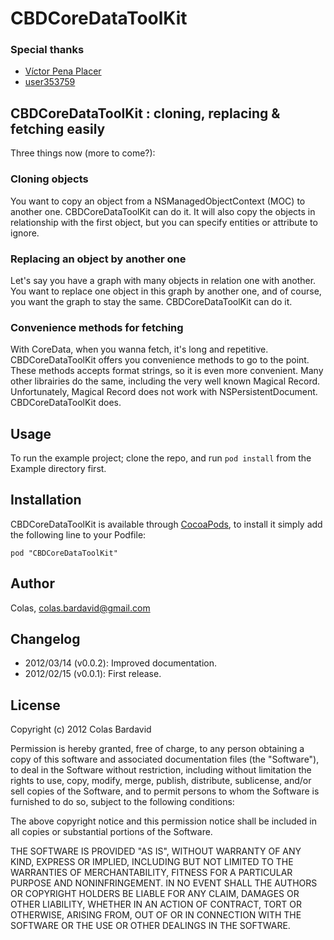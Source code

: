 # CBDCoreDataToolKit

### Special thanks

* [Víctor Pena Placer](https://github.com/vicpenap/VPPCoreData)
* [user353759](http://stackoverflow.com/users/353759/user353759)

## CBDCoreDataToolKit : cloning, replacing & fetching easily

Three things now (more to come?):

### Cloning objects

You want to copy an object from a NSManagedObjectContext (MOC) to another one. CBDCoreDataToolKit can do it. It will also copy the objects in relationship with the first object, but you can specify entities or attribute to ignore.

### Replacing an object by another one

Let's say you have a graph with many objects in relation one with another. You want to replace one object in this graph by another one, and of course, you want the graph to stay the same. CBDCoreDataToolKit can do it.

### Convenience methods for fetching

With CoreData, when you wanna fetch, it's long and repetitive. CBDCoreDataToolKit offers you convenience methods to go to the point. These methods accepts format strings, so it is even more convenient. Many other librairies do the same, including the very well known Magical Record. Unfortunately, Magical Record does not work with NSPersistentDocument. CBDCoreDataToolKit does.


## Usage

To run the example project; clone the repo, and run `pod install` from the Example directory first.


## Installation

CBDCoreDataToolKit is available through [CocoaPods](http://cocoapods.org), to install
it simply add the following line to your Podfile:

    pod "CBDCoreDataToolKit"



## Author

Colas, colas.bardavid@gmail.com


## Changelog

- 2012/03/14 (v0.0.2): Improved documentation.
- 2012/02/15 (v0.0.1): First release.

## License 

Copyright (c) 2012 Colas Bardavid


Permission is hereby granted, free of charge, to any person obtaining a copy of this software and associated documentation files (the "Software"), to deal in the Software without restriction, including without limitation the rights to use, copy, modify, merge, publish, distribute, sublicense, and/or sell copies of the Software, and to permit persons to whom the Software is furnished to do so, subject to the following conditions:

The above copyright notice and this permission notice shall be included in all copies or substantial portions of the Software.

THE SOFTWARE IS PROVIDED "AS IS", WITHOUT WARRANTY OF ANY KIND, EXPRESS OR IMPLIED, INCLUDING BUT NOT LIMITED TO THE WARRANTIES OF MERCHANTABILITY, FITNESS FOR A PARTICULAR PURPOSE AND NONINFRINGEMENT. IN NO EVENT SHALL THE AUTHORS OR COPYRIGHT HOLDERS BE LIABLE FOR ANY CLAIM, DAMAGES OR OTHER LIABILITY, WHETHER IN AN ACTION OF CONTRACT, TORT OR OTHERWISE, ARISING FROM, OUT OF OR IN CONNECTION WITH THE SOFTWARE OR THE USE OR OTHER DEALINGS IN THE SOFTWARE.


